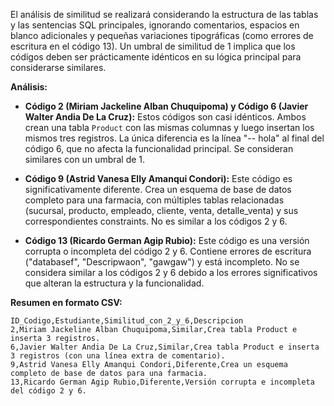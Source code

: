 El análisis de similitud se realizará considerando la estructura de las tablas y las sentencias SQL principales, ignorando comentarios, espacios en blanco adicionales y pequeñas variaciones tipográficas (como errores de escritura en el código 13).  Un umbral de similitud de 1 implica que los códigos deben ser prácticamente idénticos en su lógica principal para considerarse similares.

**Análisis:**

* **Código 2 (Miriam Jackeline Alban Chuquipoma) y Código 6 (Javier Walter Andia De La Cruz):** Estos códigos son casi idénticos. Ambos crean una tabla `Product` con las mismas columnas y luego insertan los mismos tres registros.  La única diferencia es la línea "-- hola" al final del código 6, que no afecta la funcionalidad principal.  Se consideran similares con un umbral de 1.

* **Código 9 (Astrid Vanesa Elly Amanqui Condori):** Este código es significativamente diferente. Crea un esquema de base de datos completo para una farmacia, con múltiples tablas relacionadas (sucursal, producto, empleado, cliente, venta, detalle_venta) y sus correspondientes constraints.  No es similar a los códigos 2 y 6.

* **Código 13 (Ricardo German Agip Rubio):** Este código es una versión corrupta o incompleta del código 2 y 6.  Contiene errores de escritura ("databasef", "Descripwaon", "gawgaw") y está incompleto.  No se considera similar a los códigos 2 y 6 debido a los errores significativos que alteran la estructura y la funcionalidad.


**Resumen en formato CSV:**

```csv
ID_Codigo,Estudiante,Similitud_con_2_y_6,Descripcion
2,Miriam Jackeline Alban Chuquipoma,Similar,Crea tabla Product e inserta 3 registros.
6,Javier Walter Andia De La Cruz,Similar,Crea tabla Product e inserta 3 registros (con una línea extra de comentario).
9,Astrid Vanesa Elly Amanqui Condori,Diferente,Crea un esquema completo de base de datos para una farmacia.
13,Ricardo German Agip Rubio,Diferente,Versión corrupta e incompleta del código 2 y 6.
```
